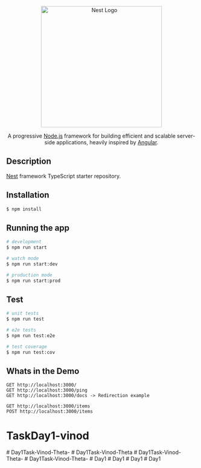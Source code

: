 <p align="center">
  <a href="http://nestjs.com/" target="blank"><img src="https://nestjs.com/img/logo_text.svg" width="320" alt="Nest Logo" /></a>
</p>

  <p align="center">A progressive <a href="http://nodejs.org" target="blank">Node.js</a> framework for building efficient and scalable server-side applications, heavily inspired by <a href="https://angular.io" target="blank">Angular</a>.</p>
  
</p>
  <!--[![Backers on Open Collective](https://opencollective.com/nest/backers/badge.svg)](https://opencollective.com/nest#backer)
  [![Sponsors on Open Collective](https://opencollective.com/nest/sponsors/badge.svg)](https://opencollective.com/nest#sponsor)-->

## Description

[Nest](https://github.com/nestjs/nest) framework TypeScript starter repository.

## Installation

```bash
$ npm install
```

## Running the app

```bash
# development
$ npm run start

# watch mode
$ npm run start:dev

# production mode
$ npm run start:prod
```

## Test

```bash
# unit tests
$ npm run test

# e2e tests
$ npm run test:e2e

# test coverage
$ npm run test:cov
```

## Whats in the Demo

```
GET http://localhost:3000/
GET http://localhost:3000/ping
GET http://localhost:3000/docs -> Redirection example

GET http://localhost:3000/items
POST http://localhost:3000/items
```
# TaskDay1-vinod
#   D a y 1 T a s k - V i n o d - T h e t a - 
 
 #   D a y 1 T a s k - V i n o d - T h e t a 
 
 #   D a y 1 T a s k - V i n o d - T h e t a - 
 
 #   D a y 1 T a s k - V i n o d - T h e t a -  
 #   D a y 1  
 #   D a y 1  
 #   D a y 1  
 #   D a y 1  
 